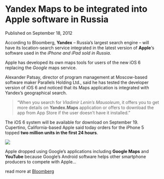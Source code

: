 # Yandex Maps to be integrated into Apple software in Russia

Published on September 18, 2012

According to Bloomberg, **<span class="web_ticker">Yandex</span>** – Russia’s largest search engine – will have its location-search service integrated in the latest version of <span class="web_ticker">**Apple**‘s</span> software used in the *iPhone and iPad sold in Russia*.

Apple has developed its own maps tools for users of the new iOS 6 replacing the *Google* maps service.

Alexander Patsay, director of program management at Moscow-based software maker Parallels Holding Ltd., said he has tested the developer version of iOS 6 and noticed that its Maps application is integrated with Yandex’s geographical search.

> “When you search for *Vladimir Lenin’s Mausoleum*, it offers you to get more details on **Yandex.Maps** application or offers to download the app from App Store if the user doesn’t have it installed.”

The iOS 6 system will be available for download on September 19. Cupertino, California-based Apple said today orders for the iPhone 5 topped **two million units in the first 24 hours**.

![](http://media.tumblr.com/tumblr_mak6c0GZ7Z1rq1qxm.jpg)

Apple dropped using Google’s applications including **Google Maps** and **YouTube** because Google’s Android software helps other smartphone producers to compete with Apple…

read more at [Bloomberg](http://www.bloomberg.com/news/2012-09-17/yandex-map-search-to-be-integrated-into-apple-software-in-russia.html "Ynadex Maps to be integrated into Apple Spftware")
	